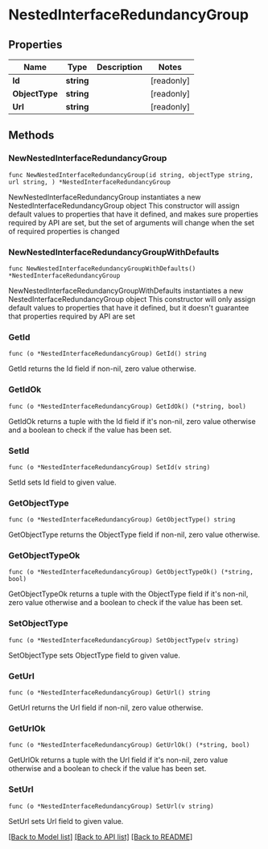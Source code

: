 # NestedInterfaceRedundancyGroup

## Properties

Name | Type | Description | Notes
------------ | ------------- | ------------- | -------------
**Id** | **string** |  | [readonly] 
**ObjectType** | **string** |  | [readonly] 
**Url** | **string** |  | [readonly] 

## Methods

### NewNestedInterfaceRedundancyGroup

`func NewNestedInterfaceRedundancyGroup(id string, objectType string, url string, ) *NestedInterfaceRedundancyGroup`

NewNestedInterfaceRedundancyGroup instantiates a new NestedInterfaceRedundancyGroup object
This constructor will assign default values to properties that have it defined,
and makes sure properties required by API are set, but the set of arguments
will change when the set of required properties is changed

### NewNestedInterfaceRedundancyGroupWithDefaults

`func NewNestedInterfaceRedundancyGroupWithDefaults() *NestedInterfaceRedundancyGroup`

NewNestedInterfaceRedundancyGroupWithDefaults instantiates a new NestedInterfaceRedundancyGroup object
This constructor will only assign default values to properties that have it defined,
but it doesn't guarantee that properties required by API are set

### GetId

`func (o *NestedInterfaceRedundancyGroup) GetId() string`

GetId returns the Id field if non-nil, zero value otherwise.

### GetIdOk

`func (o *NestedInterfaceRedundancyGroup) GetIdOk() (*string, bool)`

GetIdOk returns a tuple with the Id field if it's non-nil, zero value otherwise
and a boolean to check if the value has been set.

### SetId

`func (o *NestedInterfaceRedundancyGroup) SetId(v string)`

SetId sets Id field to given value.


### GetObjectType

`func (o *NestedInterfaceRedundancyGroup) GetObjectType() string`

GetObjectType returns the ObjectType field if non-nil, zero value otherwise.

### GetObjectTypeOk

`func (o *NestedInterfaceRedundancyGroup) GetObjectTypeOk() (*string, bool)`

GetObjectTypeOk returns a tuple with the ObjectType field if it's non-nil, zero value otherwise
and a boolean to check if the value has been set.

### SetObjectType

`func (o *NestedInterfaceRedundancyGroup) SetObjectType(v string)`

SetObjectType sets ObjectType field to given value.


### GetUrl

`func (o *NestedInterfaceRedundancyGroup) GetUrl() string`

GetUrl returns the Url field if non-nil, zero value otherwise.

### GetUrlOk

`func (o *NestedInterfaceRedundancyGroup) GetUrlOk() (*string, bool)`

GetUrlOk returns a tuple with the Url field if it's non-nil, zero value otherwise
and a boolean to check if the value has been set.

### SetUrl

`func (o *NestedInterfaceRedundancyGroup) SetUrl(v string)`

SetUrl sets Url field to given value.



[[Back to Model list]](../README.md#documentation-for-models) [[Back to API list]](../README.md#documentation-for-api-endpoints) [[Back to README]](../README.md)


